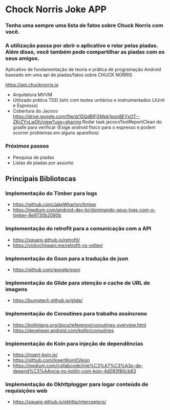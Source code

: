 # Chock Norris Joke APP

### Tenha uma sempre uma lista de fatos sobre Chuck Norris com você.
### A utilização passa por abrir o aplicativo e rolar pelas piadas. Além disso, você também pode compartilhar as piadas com os seus amigos.

Aplicativo de fundamentação de teoria e prática de programação Android baseado em uma api de piadas/fatos sobre CHUCK NORRIS

https://api.chucknorris.io

* Arquitetura MVVM
* Utilizado prática TDD (ish) com testes unitários e instrumentados (JUnit e Espresso)
* Cobertura do Jacoco https://drive.google.com/file/d/15QdBlFGMpk1pon8EYxOT--ZKrZYvLwDh/view?usp=sharing
Rodar task jacocoTestReportClean do gradle para verificar (Exige android físico para o espresso e podem ocorrer problemas em alguns aparelhos)

### Próximos passos
* Pesquisa de piadas
* Listas de piadas por assunto

## Principais Bibliotecas

### Implementação do Timber para logs
* https://github.com/JakeWharton/timber
* https://medium.com/android-dev-br/dominando-seus-logs-com-o-timber-8e9730b2090b

### Implementação do retrofit para a comunicação com a API
* https://square.github.io/retrofit/
* https://vickychijwani.me/retrofit-vs-volley/

### Implementação do Gson para a tradução de json
* https://github.com/google/gson

### Implementação do Glide para otenção e cache de URL de imagens
* https://bumptech.github.io/glide/

### Implementação do Coroutines para trabalho assíncrono
* https://kotlinlang.org/docs/reference/coroutines-overview.html
* https://developer.android.com/kotlin/coroutines

### Implementação do Koin para injeção de dependências
* https://insert-koin.io/
* https://github.com/InsertKoinIO/koin
* https://medium.com/collabcode/inje%C3%A7%C3%A3o-de-depend%C3%AAncia-no-kotlin-com-koin-4d093f80cb63

### Implementação do Okhttplogger para logar conteúdo de requisições web
* https://square.github.io/okhttp/interceptors/
